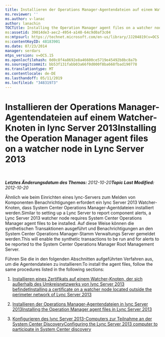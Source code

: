```yaml
---
title: Installieren der Operations Manager-Agentendateien auf einem Watcher-Knoten
ms.reviewer: ''
ms.author: v-lanac
author: lanachin
TOCTitle: Installing the Operation Manager agent files on a watcher node
ms:assetid: 39014de3-aec2-4954-a148-64c9d0af3c04
ms:mtpsurl: https://technet.microsoft.com/en-us/library/JJ204819(v=OCS.15)
ms:contentKeyID: 48183901
ms.date: 07/23/2014
manager: serdars
mtps_version: v=OCS.15
ms.openlocfilehash: 0d0c8f4a8692e8a46600ce5719e45492b8bc8a7b
ms.sourcegitcommit: bb53f131fabb03a66f0d000f8ba668fbad190778
ms.translationtype: MT
ms.contentlocale: de-DE
ms.lasthandoff: 05/11/2019
ms.locfileid: "34831973"
---
```

<div data-xmlns="http://www.w3.org/1999/xhtml">

<div class="topic" data-xmlns="http://www.w3.org/1999/xhtml" data-msxsl="urn:schemas-microsoft-com:xslt" data-cs="http://msdn.microsoft.com/en-us/">

<div data-asp="http://msdn2.microsoft.com/asp">

# <a name="installing-the-operation-manager-agent-files-on-a-watcher-node-in-lync-server-2013"></a><span data-ttu-id="81f49-102">Installieren der Operations Manager-Agentendateien auf einem Watcher-Knoten in lync Server 2013</span><span class="sxs-lookup"><span data-stu-id="81f49-102">Installing the Operation Manager agent files on a watcher node in Lync Server 2013</span></span>

</div>

<div id="mainSection">

<div id="mainBody">

<span> </span>

<span data-ttu-id="81f49-103">_**Letztes Änderungsdatum des Themas:** 2012-10-20_</span><span class="sxs-lookup"><span data-stu-id="81f49-103">_**Topic Last Modified:** 2012-10-20_</span></span>

<span data-ttu-id="81f49-104">Ähnlich wie beim Einrichten eines lync-Servers zum Melden von Komponenten Benachrichtigungen erfordert ein lync Server 2013 Watcher-Knoten, dass System Center Operations Manager-Agentdateien installiert werden.</span><span class="sxs-lookup"><span data-stu-id="81f49-104">Similar to setting up a Lync Server to report component alerts, a Lync Server 2013 watcher node requires System Center Operations Manager agent files to be installed.</span></span> <span data-ttu-id="81f49-105">Auf diese Weise können die synthetischen Transaktionen ausgeführt und Benachrichtigungen an den System Center Operations Manager-Stamm Verwaltungs Server gemeldet werden.</span><span class="sxs-lookup"><span data-stu-id="81f49-105">This will enable the synthetic transactions to be run and for alerts to be reported to the System Center Operations Manager Root Management Server.</span></span>

<span data-ttu-id="81f49-106">Führen Sie die in den folgenden Abschnitten aufgeführten Verfahren aus, um die Agentendateien zu installieren:</span><span class="sxs-lookup"><span data-stu-id="81f49-106">To install the agent files, follow the same procedures listed in the following sections:</span></span>

1.  [<span data-ttu-id="81f49-107">Installieren eines Zertifikats auf einem Watcher-Knoten, der sich außerhalb des Umkreisnetzwerks von lync Server 2013 befindet</span><span class="sxs-lookup"><span data-stu-id="81f49-107">Installing a certificate on a watcher node located outside the perimeter network of Lync Server 2013</span></span>](lync-server-2013-installing-a-certificate-on-a-watcher-node-located-outside-the-perimeter-network.md)

2.  [<span data-ttu-id="81f49-108">Installieren der Operations Manager-Agentendateien in lync Server 2013</span><span class="sxs-lookup"><span data-stu-id="81f49-108">Installing the Operation Manager agent files in Lync Server 2013</span></span>](lync-server-2013-installing-the-operation-manager-agent-files.md)

3.  [<span data-ttu-id="81f49-109">Konfigurieren des lync Server 2013-Computers zur Teilnahme an der System Center Discovery</span><span class="sxs-lookup"><span data-stu-id="81f49-109">Configuring the Lync Server 2013 computer to participate in System Center discovery</span></span>](lync-server-2013-configuring-the-lync-server-computer-to-participate-in-system-center-discovery.md)

</div>

<span> </span>

</div>

</div>

</div>

